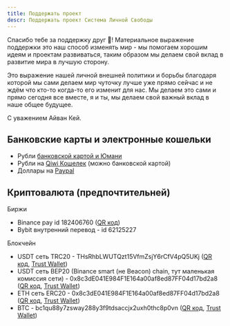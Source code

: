 ```yaml
---
title: Поддержать проект
descr: Поддержать проект Система Личной Свободы
---
```


Спасибо тебе за поддержку друг 🤝! Материальное выражение поддержки это наш способ
изменять мир - мы помогаем хорошим идеям и проектам развиваться, таким образом
мы делаем свой вклад в развитие мира в лучшую сторону.

Это выражение нашей личной внешней политики и борьбы благодаря которой мы сами
делаем мир чуточку лучше уже прямо сейчас и не ждём что кто-то когда-то
его изменит для нас. Мы делаем это сами и прямо сегодня все вместе, я и ты,
мы делаем свой важный вклад в наше общее будущее.

С уважением Айван Кей.

## Банковские карты и электронные кошельки

- Рубли [банковской картой и Юмани](https://yoomoney.ru/to/4100118416930245)
- Рубли на [Qiwi Кошелек](https://qiwi.com/n/SLSFREEDOM) (можно банковской картой)
- Доллары на [Paypal](https://paypal.me/plibereco)

## Криптовалюта (предпочтительней)

Биржи

- Binance pay id 182406760 ([QR код](//images/crypto/donate_qr_binance.jpg))
- Bybit внутренний перевод - id 62125227

Блокчейн

- USDT сеть TRC20 - THsRhbLWUTQzt15VfmZsjY6rCfV4pQ5UKj ([QR код](//images/crypto/donate_qr_usdt_trc20.jpg), [Trust Wallet](https://link.trustwallet.com/send?coin=195&address=THsRhbLWUTQzt15VfmZsjY6rCfV4pQ5UKj&token_id=TR7NHqjeKQxGTCi8q8ZY4pL8otSzgjLj6t))
- USDT сеть BEP20 (Binance smart (не Beacon) chain, тут маленькая комиссия сети) - 0x8c3dE041E984F1E164a00af8ed87FF04d17bd2a8 ([QR код](//images/crypto/donate_qr_usdt_bep20.jpg), [Trust Wallet](https://link.trustwallet.com/send?coin=20000714&address=0x8c3dE041E984F1E164a00af8ed87FF04d17bd2a8&token_id=0x55d398326f99059fF775485246999027B3197955))
- ETH сеть ERC20 - 0x8c3dE041E984F1E164a00af8ed87FF04d17bd2a8 ([QR код](//images/crypto/donate_qr_eth_erc20.jpg), [Trust Wallet](https://link.trustwallet.com/send?coin=60&address=0x8c3dE041E984F1E164a00af8ed87FF04d17bd2a8))
- BTC - bc1qu88y7zsway288y3f9tdsaccjx2uxh0thc8p0vn ([QR код](//images/crypto/donate_qr_btc.jpg), [Trust Wallet](https://link.trustwallet.com/send?coin=0&address=bc1qu88y7zsway288y3f9tdsaccjx2uxh0thc8p0vn))
